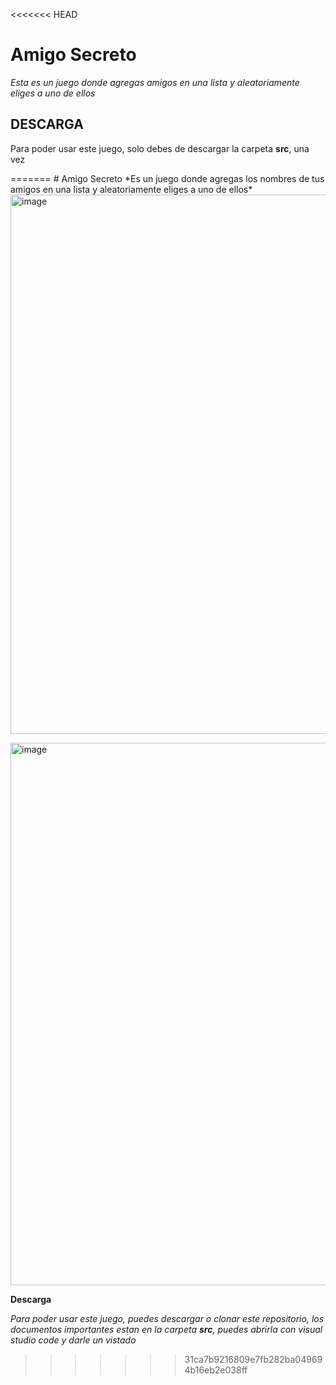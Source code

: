 <<<<<<< HEAD
# Amigo Secreto
*Esta es un juego donde agregas amigos en una lista y aleatoriamente eliges a uno de ellos*
<h2>DESCARGA</h2>
<p>Para poder usar este juego, solo debes de descargar la carpeta <b>src</b>, una vez</p>
=======
# Amigo Secreto
*Es un juego donde agregas los nombres de tus amigos en una lista y aleatoriamente eliges a uno de ellos*

<img width="1892" height="863" alt="image" src="https://github.com/user-attachments/assets/4a0930a1-0280-497c-897c-485da0013b44" />

<p> </p>
<img width="1895" height="868" alt="image" src="https://github.com/user-attachments/assets/c6ffd2e6-13d8-4c31-b851-40e1ab7b87d8" />


**Descarga**

*Para poder usar este juego, puedes descargar o clonar este repositorio, los documentos importantes estan en la carpeta <b>src</b>, puedes abrirla con visual studio code y darle un vistado*

>>>>>>> 31ca7b9216809e7fb282ba049694b16eb2e038ff
